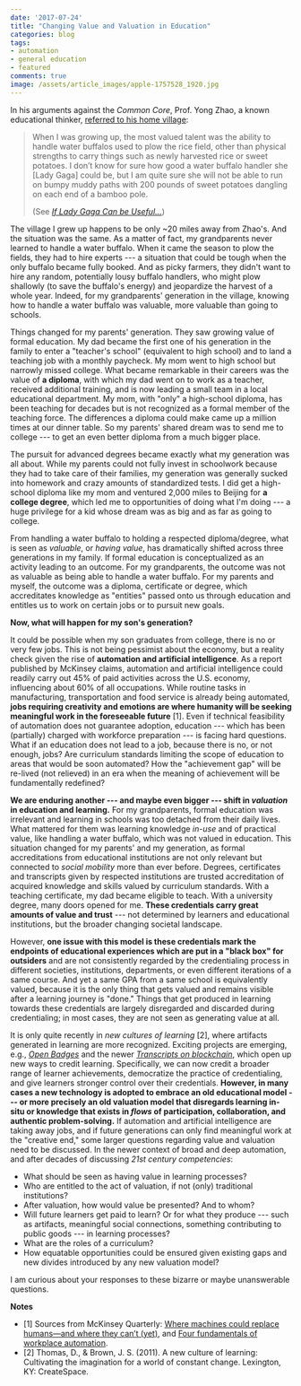 ```yaml
---
date: '2017-07-24'
title: "Changing Value and Valuation in Education"
categories: blog
tags:
- automation
- general education
- featured
comments: true
image: /assets/article_images/apple-1757528_1920.jpg
---
```


In his arguments against the *Common Core*, Prof. Yong Zhao, a known educational thinker, [referred to his home village](http://zhaolearning.com/2011/09/11/if-lady-gaga-can-be-useful/):

> When I was growing up, the most valued talent was the ability to handle water buffalos used to plow the rice field, other than physical strengths to carry things such as newly harvested rice or sweet potatoes. I don’t know for sure how good a water buffalo handler she [Lady Gaga] could be, but I am quite sure she will not be able to run on bumpy muddy paths with 200 pounds of sweet potatoes dangling on each end of a bamboo pole.
>
> (See [*If Lady Gaga Can be Useful...*](http://zhaolearning.com/2011/09/11/if-lady-gaga-can-be-useful/))

The village I grew up happens to be only ~20 miles away from Zhao's. And the situation was the same. As a matter of fact, my grandparents never learned to handle a water buffalo. When it came the season to plow the fields, they had to hire experts --- a situation that could be tough when the only buffalo became fully booked. And as picky farmers, they didn't want to hire any random, potentially lousy buffalo handlers, who might plow shallowly (to save the buffalo's energy) and jeopardize the harvest of a whole year. Indeed, for my grandparents' generation in the village, knowing how to handle a water buffalo was valuable, more valuable than going to schools.

Things changed for my parents' generation. They saw growing value of formal education. My dad became the first one of his generation in the family to enter a "teacher's school" (equivalent to high school) and to land a teaching job with a monthly paycheck. My mom went to high school but narrowly missed college. What became remarkable in their careers was the value of **a diploma**, with which my dad went on to work as a teacher, received additional training, and is now leading a small team in a local educational department. My mom, with "only" a high-school diploma, has been teaching for decades but is not recognized as a formal member of the teaching force. The differences a diploma could make came up a million times at our dinner table. So my parents' shared dream was to send me to college --- to get an even better diploma from a much bigger place.

The pursuit for advanced degrees became exactly what my generation was all about. While my parents could not fully invest in schoolwork because they had to take care of their families, my generation was generally sucked into homework and crazy amounts of standardized tests. I did get a high-school diploma like my mom and ventured 2,000 miles to Beijing for **a college degree**, which led me to opportunities of doing what I'm doing --- a huge privilege for a kid whose dream was as big and as far as going to college.

From handling a water buffalo to holding a respected diploma/degree, what is seen as *valuable*, or *having value*, has dramatically shifted across three generations in my family. If formal education is conceptualized as an activity leading to an outcome. For my grandparents, the outcome was not as valuable as being able to handle a water buffalo. For my parents and myself, the outcome was a diploma, certificate or degree, which accreditates knowledge as "entities" passed onto us through education and entitles us to work on certain jobs or to pursuit new goals.

**Now, what will happen for my son's generation?**

It could be possible when my son graduates from college, there is no or very few jobs. This is not being pessimist about the economy, but a reality check given the rise of **automation and artificial intelligence**. As a report published by McKinsey claims, automation and artificial intelligence could readily carry out 45% of paid activities across the U.S. economy, influencing about 60% of all occupations. While routine tasks in manufacturing, transportation and food service is already being automated, **jobs requiring creativity and emotions are where humanity will be seeking meaningful work in the foreseeable future** [1]. Even if technical feasibility of automation does not guarantee adoption, education --- which has been (partially) charged with workforce preparation --- is facing hard questions. What if an education does not lead to a job, because there is no, or not enough, jobs? Are curriculum standards limiting the scope of education to areas that would be soon automated? How the "achievement gap" will be re-lived (not relieved) in an era when the meaning of achievement will be fundamentally redefined?


**We are enduring another --- and maybe even bigger --- shift in *valuation* in education and learning.** For my grandparents, formal education was irrelevant and learning in schools was too detached from their daily lives. What mattered for them was learning knowledge *in-use* and of practical value, like handling a water buffalo, which was not valued in education. This situation changed for my parents' and my generation, as formal accreditations from educational institutions are not only relevant but connected to *social mobility* more than ever before. Degrees, certificates and transcripts given by respected institutions are trusted accreditation of acquired knowledge and skills valued by curriculum standards. With a teaching certificate, my dad became eligible to teach. With a university degree, many doors opened for me. **These credentials carry great amounts of value and trust** --- not determined by learners and educational institutions, but the broader changing societal landscape.

However, **one issue with this model is these credentials mark the endpoints of educational experiences which are put in a "black box" for outsiders** and are not consistently regarded by the credentialing process in different societies, institutions, departments, or even different iterations of a same course. And yet a same GPA from a same school is equivalently valued, because it is the only thing that gets valued and remains visible after a learning journey is "done." Things that get produced in learning towards these credentials are largely disregarded and discarded during credentialing; in most cases, they are not seen as generating value at all.

It is only quite recently in *new cultures of learning* [2], where artifacts generated in learning are more recognized. Exciting projects are emerging, e.g., *[Open Badges](http://www.badgealliance.org/)* and the newer *[Transcripts on blockchain](https://utx.edu/chainscript-iti-present/)*, which open up new ways to credit learning. Specifically, we can now credit a broader range of learner achievements, democratize the practice of credentialing, and give learners stronger control over their credentials. **However, in many cases a new technology is adopted to embrace an old educational model --- or more precisely an old valuation model that disregards learning in-situ or knowledge that exists in *flows* of participation, collaboration, and authentic problem-solving.** If automation and artificial intelligence are taking away jobs, and if future generations can only find meaningful work at the "creative end," some larger questions regarding value and valuation need to be discussed. In the newer context of broad and deep automation, and after decades of discussing *21st century competencies*:

- What should be seen as having value in learning processes?
- Who are entitled to the act of valuation, if not (only) traditional institutions?
- After valuation, how would value be presented? And to whom?
- Will future learners get paid to learn? Or for what they produce --- such as artifacts, meaningful social connections, something contributing to public goods --- in learning processes?
- What are the roles of a curriculum?
- How equatable opportunities could be ensured given existing gaps and new divides introduced by any new valuation model?

I am curious about your responses to these bizarre or maybe unanswerable questions.

**Notes**

- [1] Sources from McKinsey Quarterly: [Where machines could replace humans—and where they can’t (yet)](http://www.mckinsey.com/business-functions/digital-mckinsey/our-insights/where-machines-could-replace-humans-and-where-they-cant-yet), and [Four fundamentals of workplace automation](http://www.mckinsey.com/business-functions/digital-mckinsey/our-insights/four-fundamentals-of-workplace-automation).
- [2] Thomas, D., & Brown, J. S. (2011). A new culture of learning: Cultivating the imagination for a world of constant change. Lexington, KY: CreateSpace.
